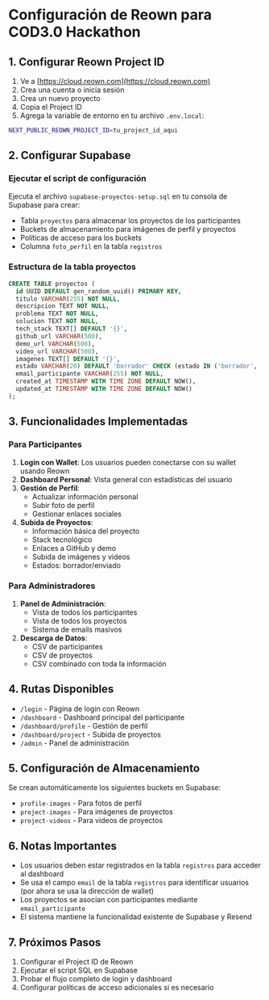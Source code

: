 # Configuración de Reown para COD3.0 Hackathon

## 1. Configurar Reown Project ID

1. Ve a [https://cloud.reown.com](https://cloud.reown.com)
2. Crea una cuenta o inicia sesión
3. Crea un nuevo proyecto
4. Copia el Project ID
5. Agrega la variable de entorno en tu archivo `.env.local`:

```bash
NEXT_PUBLIC_REOWN_PROJECT_ID=tu_project_id_aqui
```

## 2. Configurar Supabase

### Ejecutar el script de configuración

Ejecuta el archivo `supabase-proyectos-setup.sql` en tu consola de Supabase para crear:

- Tabla `proyectos` para almacenar los proyectos de los participantes
- Buckets de almacenamiento para imágenes de perfil y proyectos
- Políticas de acceso para los buckets
- Columna `foto_perfil` en la tabla `registros`

### Estructura de la tabla proyectos

```sql
CREATE TABLE proyectos (
  id UUID DEFAULT gen_random_uuid() PRIMARY KEY,
  titulo VARCHAR(255) NOT NULL,
  descripcion TEXT NOT NULL,
  problema TEXT NOT NULL,
  solucion TEXT NOT NULL,
  tech_stack TEXT[] DEFAULT '{}',
  github_url VARCHAR(500),
  demo_url VARCHAR(500),
  video_url VARCHAR(500),
  imagenes TEXT[] DEFAULT '{}',
  estado VARCHAR(20) DEFAULT 'borrador' CHECK (estado IN ('borrador', 'enviado')),
  email_participante VARCHAR(255) NOT NULL,
  created_at TIMESTAMP WITH TIME ZONE DEFAULT NOW(),
  updated_at TIMESTAMP WITH TIME ZONE DEFAULT NOW()
);
```

## 3. Funcionalidades Implementadas

### Para Participantes

1. **Login con Wallet**: Los usuarios pueden conectarse con su wallet usando Reown
2. **Dashboard Personal**: Vista general con estadísticas del usuario
3. **Gestión de Perfil**: 
   - Actualizar información personal
   - Subir foto de perfil
   - Gestionar enlaces sociales
4. **Subida de Proyectos**:
   - Información básica del proyecto
   - Stack tecnológico
   - Enlaces a GitHub y demo
   - Subida de imágenes y videos
   - Estados: borrador/enviado

### Para Administradores

1. **Panel de Administración**:
   - Vista de todos los participantes
   - Vista de todos los proyectos
   - Sistema de emails masivos
2. **Descarga de Datos**:
   - CSV de participantes
   - CSV de proyectos
   - CSV combinado con toda la información

## 4. Rutas Disponibles

- `/login` - Página de login con Reown
- `/dashboard` - Dashboard principal del participante
- `/dashboard/profile` - Gestión de perfil
- `/dashboard/project` - Subida de proyectos
- `/admin` - Panel de administración

## 5. Configuración de Almacenamiento

Se crean automáticamente los siguientes buckets en Supabase:

- `profile-images` - Para fotos de perfil
- `project-images` - Para imágenes de proyectos
- `project-videos` - Para videos de proyectos

## 6. Notas Importantes

- Los usuarios deben estar registrados en la tabla `registros` para acceder al dashboard
- Se usa el campo `email` de la tabla `registros` para identificar usuarios (por ahora se usa la dirección de wallet)
- Los proyectos se asocian con participantes mediante `email_participante`
- El sistema mantiene la funcionalidad existente de Supabase y Resend

## 7. Próximos Pasos

1. Configurar el Project ID de Reown
2. Ejecutar el script SQL en Supabase
3. Probar el flujo completo de login y dashboard
4. Configurar políticas de acceso adicionales si es necesario
